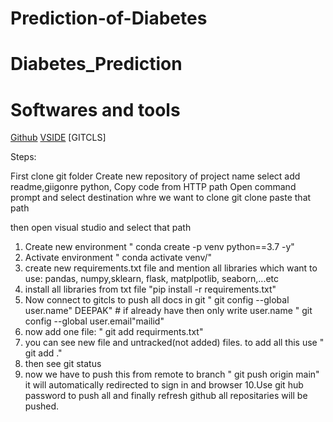 # Prediction-of-Diabetes

# Diabetes_Prediction

# Softwares and tools

[Github](https://github.com)
[VSIDE](https://code.visualstudio.com/)
[GITCLS]

Steps:

First clone git folder
Create new repository of project name
	select add readme,giigonre python, 
Copy code from HTTP path
Open command prompt and select destination whre we want to clone
git clone paste that path

then open visual studio and select that path


1. Create new environment
   " conda create -p venv python==3.7 -y"
2. Activate environment
   " conda activate venv/"
3. create new requirements.txt file and mention all libraries which want to use:
    pandas, numpy,sklearn, flask, matplpotlib, seaborn,...etc
4. install all libraries from txt file
    "pip install -r requirements.txt"
5. Now connect to gitcls to push all docs in git
    " git config --global user.name" DEEPAK" # if already have then only write user.name
    " git config --global user.email"mailid"
6. now add one file:
    " git add requirments.txt"
7. you can see new file and untracked(not added) files.
    to add all this  use " git add ."
8. then see git status
9. now we have to push this from remote to branch
    " git push origin main" it will automatically redirected to sign in and browser
10.Use git hub password to push all and finally refresh github all repositaries will be pushed.